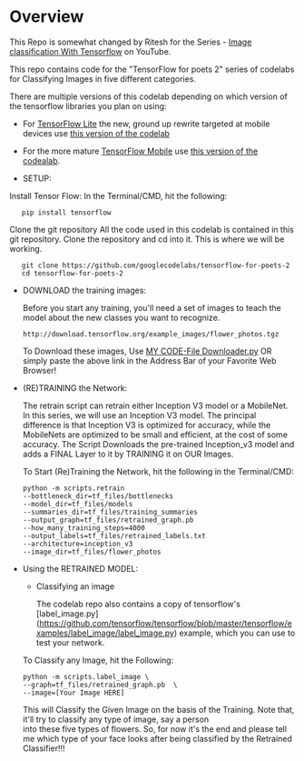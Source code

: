 # Overview
This Repo is somewhat changed by Ritesh for the Series - [Image classification With Tensorflow](https://www.youtube.com/playlist?list=PLtl9EQhH8dm3BaqXJBrUvVaITzM0xxD-t) on YouTube.

This repo contains code for the "TensorFlow for poets 2" series of codelabs for Classifying Images in five different categories.

There are multiple versions of this codelab depending on which version 
of the tensorflow libraries you plan on using:

* For [TensorFlow Lite](https://www.tensorflow.org/mobile/tflite/) the new, ground up rewrite targeted at mobile devices
  use [this version of the codelab](https://codelabs.developers.google.com/codelabs/tensorflow-for-poets-2-tflite) 
* For the more mature [TensorFlow Mobile](https://www.tensorflow.org/mobile/mobile_intro) use 
  [this version of the codealab](https://codelabs.developers.google.com/codelabs/tensorflow-for-poets-2).

* SETUP:

 Install Tensor Flow:
    In the Terminal/CMD, hit the following:
    
       pip install tensorflow
      
 Clone the git repository
    All the code used in this codelab is contained in this git repository. Clone the repository and cd into it. This is where we will be
    working.
      
       git clone https://github.com/googlecodelabs/tensorflow-for-poets-2
       cd tensorflow-for-poets-2
      
* DOWNLOAD the training images:

  Before you start any training, you'll need a set of images to teach the model about the new classes you want to recognize. 
  
      http://download.tensorflow.org/example_images/flower_photos.tgz
    
   To Download these images, Use [MY CODE-File Downloader.py](https://github.com/MauryaRitesh/Python/blob/master/file_downloader-progress_bar.py) OR simply paste the above link in the Address Bar of your Favorite Web Browser!
    

* (RE)TRAINING the Network:

  The retrain script can retrain either Inception V3 model or a MobileNet. In this series, we will use an Inception V3 model. The principal
  difference is that Inception V3 is optimized for accuracy, while the MobileNets are optimized to be small and efficient, at the cost 
  of some accuracy.
    The Script Downloads the pre-trained Inception_v3 model and adds a FINAL Layer to it by TRAINING it on OUR Images.
    
   To Start (Re)Training the Network, hit the following in the Terminal/CMD:
   
      python -m scripts.retrain
      --bottleneck_dir=tf_files/bottlenecks
      --model_dir=tf_files/models
      --summaries_dir=tf_files/training_summaries
      --output_graph=tf_files/retrained_graph.pb
      --how_many_training_steps=4000
      --output_labels=tf_files/retrained_labels.txt
      --architecture=inception_v3
      --image_dir=tf_files/flower_photos
    
* Using the RETRAINED MODEL:
  
  - Classifying an image
  
     The codelab repo also contains a copy of tensorflow's [label_image.py]      (https://github.com/tensorflow/tensorflow/blob/master/tensorflow/examples/label_image/label_image.py) example, which you can use to test your network.
    
   To Classify any Image, hit the Following:
   
      python -m scripts.label_image \
      --graph=tf_files/retrained_graph.pb  \
      --image=[Your Image HERE]
    
   This will Classify the Given Image on the basis of the Training. Note that, it'll try to classify any type of image, say a person     
   into these five types of flowers. So, for now it's the end and please tell me which type of your face looks after being classified by 
   the Retrained Classifier!!!
